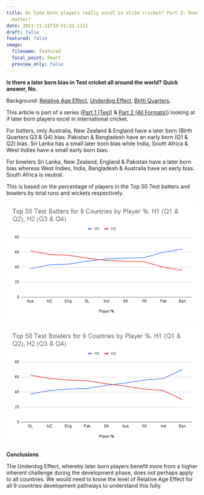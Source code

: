 ```yaml
---
title: Do late born players really excel in elite cricket? Part 3. Does Country
  matter?
date: 2021-11-21T19:51:32.112Z
draft: false
featured: false
image:
  filename: featured
  focal_point: Smart
  preview_only: false
---
```

**Is there a later born bias in Test cricket all around the world? Quick answer, No.**

Background: [Relative Age Effect](https://onemoresummer.co.uk/post/what-is-relative-age-effect/), [Underdog Effect](https://onemoresummer.co.uk/post/what-is-the-underdog-effect/), [Birth Quarters](https://onemoresummer.co.uk/post/what-is-birth-quarter/).

This article is part of a series ([Part 1 (Test)](https://onemoresummer.co.uk/post/do-late-born-players-really-excel-in-elite-cricket/) & [Part 2 (All Formats)](https://onemoresummer.co.uk/post/do-late-born-players-really-excel-in-elite-cricket-part-2-is-format-relevant/)) looking at if later born players excel in international cricket. 

For batters, only Australia, New Zealand & England have a later born (Birth Quarters Q3 & Q4) bias. Pakistan & Bangladesh have an early born (Q1 & Q2) bias. Sri Lanka has a small later born bias while India, South Africa & West Indies have a small early born bias.

For bowlers Sri Lanka, New Zealand, England & Pakistan have a later born bias whereas West Indies, India, Bangladesh & Australia have an early bias. South Africa is neutral. 

This is based on the percentage of players in the Top 50 Test batters and bowlers by total runs and wickets respectively.

![](top-50-test-batters-for-9-countries-by-player-.-h1-q1-q2-h2-q3-q4-.png)

![](top-50-test-bowlers-for-9-countries-by-player-.-h1-q1-q2-h2-q3-q4-.png)

**Conclusions**

The Underdog Effect, whereby later born players benefit more from a higher inherent challenge during the development phase, does not perhaps apply to all countries. We would need to know the level of Relative Age Effect for all 9 countries development pathways to understand this fully.